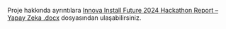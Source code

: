 Proje hakkında ayrıntılara [Innova Install Future 2024 Hackathon Report – Yapay Zeka .docx](https://github.com/user-attachments/files/16643228/Innova.Install.Future.2024.Hackathon.Report.Yapay.Zeka.docx) dosyasından ulaşabilirsiniz.
